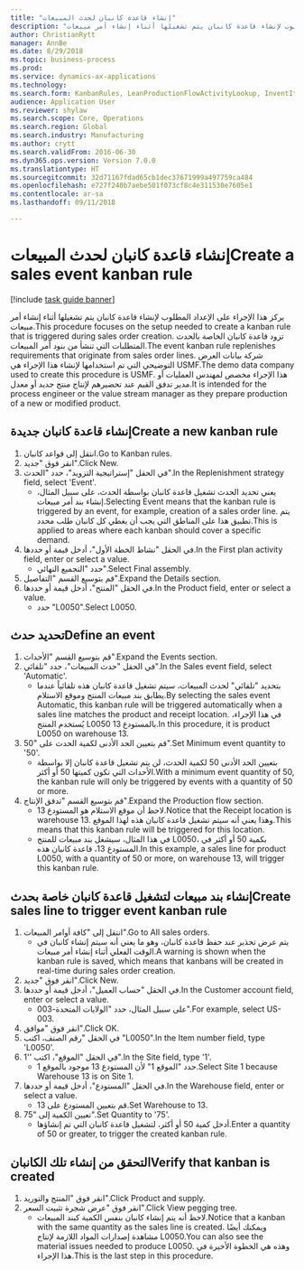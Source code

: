 ```yaml
--- 
title: "إنشاء قاعدة كانبان لحدث المبيعات"
description: "يركز هذا الإجراء على الإعداد المطلوب لإنشاء قاعدة كانبان يتم تشغيلها أثناء إنشاء أمر مبيعات."
author: ChristianRytt
manager: AnnBe
ms.date: 8/29/2018
ms.topic: business-process
ms.prod: 
ms.service: dynamics-ax-applications
ms.technology: 
ms.search.form: KanbanRules, LeanProductionFlowActivityLookup, InventItemIdLookupSimple, SalesTableListPage, SalesCreateOrder, SalesTable, LeanPeggingTree
audience: Application User
ms.reviewer: shylaw
ms.search.scope: Core, Operations
ms.search.region: Global
ms.search.industry: Manufacturing
ms.author: crytt
ms.search.validFrom: 2016-06-30
ms.dyn365.ops.version: Version 7.0.0
ms.translationtype: HT
ms.sourcegitcommit: 32d71167fdad65cb1dec37671999a497759ca484
ms.openlocfilehash: e727f240b7aebe501f073cf8c4e311530e7605e1
ms.contentlocale: ar-sa
ms.lasthandoff: 09/11/2018

---
```

# <a name="create-a-sales-event-kanban-rule"></a><span data-ttu-id="c8f22-103">إنشاء قاعدة كانبان لحدث المبيعات</span><span class="sxs-lookup"><span data-stu-id="c8f22-103">Create a sales event kanban rule</span></span>

[!include [task guide banner](../../includes/task-guide-banner.md)]

<span data-ttu-id="c8f22-104">يركز هذا الإجراء على الإعداد المطلوب لإنشاء قاعدة كانبان يتم تشغيلها أثناء إنشاء أمر مبيعات.</span><span class="sxs-lookup"><span data-stu-id="c8f22-104">This procedure focuses on the setup needed to create a kanban rule that is triggered during sales order creation.</span></span> <span data-ttu-id="c8f22-105">تزود قاعدة كانبان الخاصة بالحدث المتطلبات التي تنشأ من بنود أمر المبيعات.</span><span class="sxs-lookup"><span data-stu-id="c8f22-105">The event kanban rule replenishes requirements that originate from sales order lines.</span></span> <span data-ttu-id="c8f22-106">شركة بيانات العرض التوضيحي التي تم استخدامها لإنشاء هذا الإجراء هي USMF.</span><span class="sxs-lookup"><span data-stu-id="c8f22-106">The demo data company used to create this procedure is USMF.</span></span> <span data-ttu-id="c8f22-107">هذا الإجراء مخصص لمهندس العمليات أو مدير تدفق القيم عند تحضيرهم لإنتاج منتج جديد أو معدل.</span><span class="sxs-lookup"><span data-stu-id="c8f22-107">It is intended for the process engineer or the value stream manager as they prepare production of a new or modified product.</span></span>




## <a name="create-a-new-kanban-rule"></a><span data-ttu-id="c8f22-108">إنشاء قاعدة كانبان جديدة</span><span class="sxs-lookup"><span data-stu-id="c8f22-108">Create a new kanban rule</span></span>
1. <span data-ttu-id="c8f22-109">انتقل إلى قواعد كانبان.</span><span class="sxs-lookup"><span data-stu-id="c8f22-109">Go to Kanban rules.</span></span>
2. <span data-ttu-id="c8f22-110">انقر فوق "جديد".</span><span class="sxs-lookup"><span data-stu-id="c8f22-110">Click New.</span></span>
3. <span data-ttu-id="c8f22-111">في الحقل "إستراتيجية التزويد"، حدد "الحدث".</span><span class="sxs-lookup"><span data-stu-id="c8f22-111">In the Replenishment strategy field, select 'Event'.</span></span>
    * <span data-ttu-id="c8f22-112">يعني تحديد الحدث تشغيل قاعدة كانبان بواسطة الحدث، على سبيل المثال، إنشاء بند أمر مبيعات.</span><span class="sxs-lookup"><span data-stu-id="c8f22-112">Selecting Event means that the kanban rule is triggered by an event, for example, creation of a sales order line.</span></span>   <span data-ttu-id="c8f22-113">يتم تطبيق هذا على المناطق التي يجب أن يغطي كل كانبان طلب محدد.</span><span class="sxs-lookup"><span data-stu-id="c8f22-113">This is applied to areas where each kanban should cover a specific demand.</span></span>  
4. <span data-ttu-id="c8f22-114">في الحقل "نشاط الخطة الأول"، أدخل قيمة أو حددها.</span><span class="sxs-lookup"><span data-stu-id="c8f22-114">In the First plan activity field, enter or select a value.</span></span>
    * <span data-ttu-id="c8f22-115">حدد "التجميع النهائي".</span><span class="sxs-lookup"><span data-stu-id="c8f22-115">Select Final assembly.</span></span>  
5. <span data-ttu-id="c8f22-116">قم بتوسيع القسم "التفاصيل".</span><span class="sxs-lookup"><span data-stu-id="c8f22-116">Expand the Details section.</span></span>
6. <span data-ttu-id="c8f22-117">في الحقل "المنتج"، أدخل قيمة أو حددها.</span><span class="sxs-lookup"><span data-stu-id="c8f22-117">In the Product field, enter or select a value.</span></span>
    * <span data-ttu-id="c8f22-118">حدد "L0050".</span><span class="sxs-lookup"><span data-stu-id="c8f22-118">Select L0050.</span></span>  

## <a name="define-an-event"></a><span data-ttu-id="c8f22-119">تحديد حدث</span><span class="sxs-lookup"><span data-stu-id="c8f22-119">Define an event</span></span>
1. <span data-ttu-id="c8f22-120">قم بتوسيع القسم "الأحداث".</span><span class="sxs-lookup"><span data-stu-id="c8f22-120">Expand the Events section.</span></span>
2. <span data-ttu-id="c8f22-121">في الحقل "حدث المبيعات"، حدد "تلقائي".</span><span class="sxs-lookup"><span data-stu-id="c8f22-121">In the Sales event field, select 'Automatic'.</span></span>
    * <span data-ttu-id="c8f22-122">بتحديد "تلقائي" لحدث المبيعات، سيتم تشغيل قاعدة كانبان هذه تلقائياً عندما يطابق بند مبيعات المنتج وموقع الاستلام.</span><span class="sxs-lookup"><span data-stu-id="c8f22-122">By selecting the sales event Automatic, this kanban rule will be triggered automatically when a sales line matches the product and receipt location.</span></span> <span data-ttu-id="c8f22-123">في هذا الإجراء، يُستخدم المنتج L0050 بالمستودع 13.</span><span class="sxs-lookup"><span data-stu-id="c8f22-123">In this procedure, it is product L0050 on warehouse 13.</span></span>  
3. <span data-ttu-id="c8f22-124">قم بتعيين الحد الأدنى لكمية الحدث على "50".</span><span class="sxs-lookup"><span data-stu-id="c8f22-124">Set Minimum event quantity to '50'.</span></span>
    * <span data-ttu-id="c8f22-125">بتعيين الحد الأدنى 50 لكمية الحدث، لن يتم تشغيل قاعدة كانبان إلا بواسطة الأحداث التي تكون كميتها 50 أو أكثر.</span><span class="sxs-lookup"><span data-stu-id="c8f22-125">With a minimum event quantity of 50, the kanban rule will only be triggered by events with a quantity of 50 or more.</span></span>  
4. <span data-ttu-id="c8f22-126">قم بتوسيع القسم "تدفق الإنتاج".</span><span class="sxs-lookup"><span data-stu-id="c8f22-126">Expand the Production flow section.</span></span>
    * <span data-ttu-id="c8f22-127">لاحظ أن موقع الاستلام هو المستودع 13.</span><span class="sxs-lookup"><span data-stu-id="c8f22-127">Notice that the Receipt location is warehouse 13.</span></span> <span data-ttu-id="c8f22-128">وهذا يعني أنه سيتم تشغيل قاعدة كانبان هذه لهذا الموقع.</span><span class="sxs-lookup"><span data-stu-id="c8f22-128">This means that this kanban rule will be triggered for this location.</span></span>  
    * <span data-ttu-id="c8f22-129">في هذا المثال، سيشغل بند مبيعات للمنتج L0050، بكمية 50 أو أكثر في المستودع 13، قاعدة كانبان هذه.</span><span class="sxs-lookup"><span data-stu-id="c8f22-129">In this example, a sales line for product L0050, with a quantity of 50 or more, on warehouse 13, will trigger this kanban rule.</span></span>  

## <a name="create-sales-line-to-trigger-event-kanban-rule"></a><span data-ttu-id="c8f22-130">إنشاء بند مبيعات لتشغيل قاعدة كانبان خاصة بحدث</span><span class="sxs-lookup"><span data-stu-id="c8f22-130">Create sales line to trigger event kanban rule</span></span>
1. <span data-ttu-id="c8f22-131">انتقل إلى "كافة أوامر المبيعات‬".</span><span class="sxs-lookup"><span data-stu-id="c8f22-131">Go to All sales orders.</span></span>
    * <span data-ttu-id="c8f22-132">يتم عرض تحذير عند حفظ قاعدة كانبان، وهو ما يعني أنه سيتم إنشاء كانبان في الوقت الفعلي أثناء إنشاء أمر مبيعات.</span><span class="sxs-lookup"><span data-stu-id="c8f22-132">A warning is shown when the kanban rule is saved, which means that kanbans will be created in real-time during sales order creation.</span></span>  
2. <span data-ttu-id="c8f22-133">انقر فوق "جديد".</span><span class="sxs-lookup"><span data-stu-id="c8f22-133">Click New.</span></span>
3. <span data-ttu-id="c8f22-134">في الحقل "حساب العميل"، أدخل قيمة أو حددها.</span><span class="sxs-lookup"><span data-stu-id="c8f22-134">In the Customer account field, enter or select a value.</span></span>
    * <span data-ttu-id="c8f22-135">على سبيل المثال، حدد "الولايات المتحدة-003".</span><span class="sxs-lookup"><span data-stu-id="c8f22-135">For example, select US-003.</span></span>  
4. <span data-ttu-id="c8f22-136">انقر فوق "موافق".</span><span class="sxs-lookup"><span data-stu-id="c8f22-136">Click OK.</span></span>
5. <span data-ttu-id="c8f22-137">في الحقل "رقم الصنف، اكتب "L0050".</span><span class="sxs-lookup"><span data-stu-id="c8f22-137">In the Item number field, type 'L0050'.</span></span>
6. <span data-ttu-id="c8f22-138">في الحقل "الموقع"، اكتب ''1".</span><span class="sxs-lookup"><span data-stu-id="c8f22-138">In the Site field, type '1'.</span></span>
    * <span data-ttu-id="c8f22-139">حدد "الموقع 1" لأن المستودع 13 موجود بالموقع 1.</span><span class="sxs-lookup"><span data-stu-id="c8f22-139">Select Site 1 because Warehouse 13 is on Site 1.</span></span>  
7. <span data-ttu-id="c8f22-140">في الحقل "المستودع"، أدخل قيمة أو حددها.</span><span class="sxs-lookup"><span data-stu-id="c8f22-140">In the Warehouse field, enter or select a value.</span></span>
    * <span data-ttu-id="c8f22-141">قم بتعيين المستودع على 13.</span><span class="sxs-lookup"><span data-stu-id="c8f22-141">Set Warehouse to 13.</span></span>  
8. <span data-ttu-id="c8f22-142">تعيين الكمية إلى "75".</span><span class="sxs-lookup"><span data-stu-id="c8f22-142">Set Quantity to '75'.</span></span>
    * <span data-ttu-id="c8f22-143">أدخل كمية 50 أو أكثر، لتشغيل قاعدة كانبان التي تم إنشاؤها.</span><span class="sxs-lookup"><span data-stu-id="c8f22-143">Enter a quantity of 50 or greater, to trigger the created kanban rule.</span></span>  

## <a name="verify-that-kanban-is-created"></a><span data-ttu-id="c8f22-144">التحقق من إنشاء تلك الكانبان</span><span class="sxs-lookup"><span data-stu-id="c8f22-144">Verify that kanban is created</span></span>
1. <span data-ttu-id="c8f22-145">انقر فوق "المنتج والتوريد".</span><span class="sxs-lookup"><span data-stu-id="c8f22-145">Click Product and supply.</span></span>
2. <span data-ttu-id="c8f22-146">انقر فوق "عرض شجرة تثبيت السعر".</span><span class="sxs-lookup"><span data-stu-id="c8f22-146">Click View pegging tree.</span></span>
    * <span data-ttu-id="c8f22-147">لاحظ أنه يتم إنشاء كانبان بنفس الكمية كبند المبيعات.</span><span class="sxs-lookup"><span data-stu-id="c8f22-147">Notice that a kanban with the same quantity as the sales line is created.</span></span> <span data-ttu-id="c8f22-148">ويمكنك أيضًا مشاهدة إصدارات المواد اللازمة لإنتاج L0050.</span><span class="sxs-lookup"><span data-stu-id="c8f22-148">You can also see the material issues needed to produce L0050.</span></span> <span data-ttu-id="c8f22-149">وهذه هي الخطوة الأخيرة في هذا الإجراء.</span><span class="sxs-lookup"><span data-stu-id="c8f22-149">This is the last step in this procedure.</span></span>  



